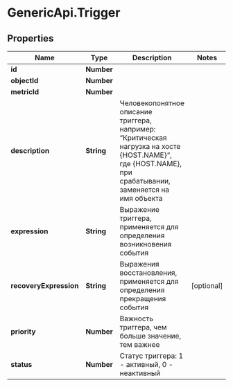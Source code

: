 # GenericApi.Trigger

## Properties

Name | Type | Description | Notes
------------ | ------------- | ------------- | -------------
**id** | **Number** |  | 
**objectId** | **Number** |  | 
**metricId** | **Number** |  | 
**description** | **String** | Человекопонятное описание триггера, например: “Критическая нагрузка на хосте {HOST.NAME}“, где {HOST.NAME}, при срабатывании, заменяется на имя объекта | 
**expression** | **String** | Выражение триггера, применяется для определения возникновения события | 
**recoveryExpression** | **String** | Выражения восстановления, применяется для определения прекращения события | [optional] 
**priority** | **Number** | Важность триггера, чем больше значение, тем важнее | 
**status** | **Number** | Статус триггера: 1 - активный, 0 - неактивный | 


